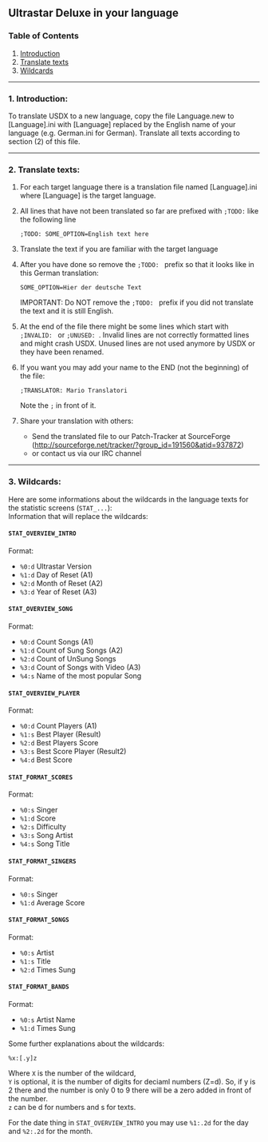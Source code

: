 ## Ultrastar Deluxe in your language

### Table of Contents

1. [Introduction](#1-introduction)
2. [Translate texts](#2-translate-texts)
3. [Wildcards](#3-wildcards)

---

### 1. Introduction:

To translate USDX to a new language, copy the file Language.new to [Language].ini with [Language]
replaced by the English name of your language (e.g. German.ini for German).
Translate all texts according to section (2) of this file.

---

### 2. Translate texts:

1. For each target language there is a translation file named [Language].ini where [Language] is the target
   language.
2. All lines that have not been translated so far are prefixed with `;TODO:` like the following line
   
   ```
   ;TODO: SOME_OPTION=English text here
   ```
   
3. Translate the text if you are familiar with the target language
4. After you have done so remove the `;TODO: ` prefix so that it looks like in this German translation:

   ```
   SOME_OPTION=Hier der deutsche Text
   ```

   IMPORTANT: Do NOT remove the `;TODO: ` prefix if you did not translate the text and it is still English.
5. At the end of the file there might be some lines which start with `;INVALID: ` or `;UNUSED: `.
   Invalid lines are not correctly formatted lines and might crash USDX. Unused lines are not used
   anymore by USDX or they have been renamed.
6. If you want you may add your name to the END (not the beginning) of the file:
   
   ```
   ;TRANSLATOR: Mario Translatori
   ```
   
   Note the `;` in front of it.
7. Share your translation with others:
   - Send the translated file to our Patch-Tracker at SourceForge (http://sourceforge.net/tracker/?group_id=191560&atid=937872)
   - or contact us via our IRC channel

---

### 3. Wildcards:

Here are some informations about the wildcards in the language texts for the statistic screens (`STAT_...`):  
Information that will replace the wildcards:


#### `STAT_OVERVIEW_INTRO`
Format:

- `%0:d` Ultrastar Version
- `%1:d` Day of Reset (A1)
- `%2:d` Month of Reset (A2)
- `%3:d` Year of Reset (A3)


#### `STAT_OVERVIEW_SONG`
Format:

- `%0:d` Count Songs (A1)
- `%1:d` Count of Sung Songs (A2)
- `%2:d` Count of UnSung Songs
- `%3:d` Count of Songs with Video (A3)
- `%4:s` Name of the most popular Song


#### `STAT_OVERVIEW_PLAYER`
Format:

- `%0:d` Count Players (A1)
- `%1:s` Best Player (Result)
- `%2:d` Best Players Score
- `%3:s` Best Score Player (Result2)
- `%4:d` Best Score

#### `STAT_FORMAT_SCORES`
Format:

- `%0:s` Singer
- `%1:d` Score
- `%2:s` Difficulty
- `%3:s` Song Artist
- `%4:s` Song Title

#### `STAT_FORMAT_SINGERS`
Format:

- `%0:s` Singer
- `%1:d` Average Score


#### `STAT_FORMAT_SONGS`
Format:

- `%0:s` Artist
- `%1:s` Title
- `%2:d` Times Sung

#### `STAT_FORMAT_BANDS`
Format:

- `%0:s` Artist Name
- `%1:d` Times Sung


Some further explanations about the wildcards:

```
%x:[.y]z
```

Where `X` is the number of the wildcard,  
`Y` is optional, it is the number of digits for deciaml numbers (Z=d). So, if y is 2 there and the number is only 0 to 9 there will be a zero added in front of the number.  
`z` can be d for numbers and s for texts.

For the date thing in `STAT_OVERVIEW_INTRO` you may use `%1:.2d` for the day and `%2:.2d` for the month.

